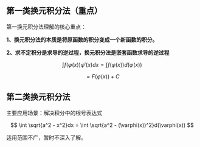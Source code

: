 ## 第一类换元积分法（重点）

第一换元积分法理解的核心重点：

**1、换元积分法的本质是将原函数的积分变成一个新函数的积分。**

**2、求不定积分是求导的逆过程，换元积分法是嵌套函数求导的逆过程**

$$ \int f(\varphi(x))\varphi'(x)dx = \int f(\varphi(x)) d(\varphi(x))$$

$$ = F(\varphi(x)) + C $$

## 第二类换元积分法

主要应用场景：解决积分中的根号表达式

$$ \int \sqrt{a^2 - x^2}dx = \int \sqrt{a^2 - (\varphi(x))^2}d(\varphi(x)) $$

适用范围不广，暂时不深入了解。
